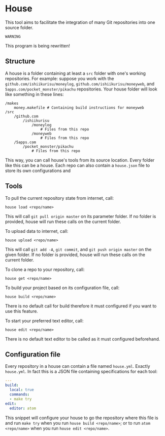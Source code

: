 # House

This tool aims to facilitate the integration of many Git repositories into one
source folder.

```
WARNING
```

This program is being rewritten!

## Structure ##

A house is a folder containing at least a `src` folder with one's working
repositories. For example: suppose you work with the
`github.com/ishiikurisu/moneylog`, `github.com/ishiikurisu/moneyweb`, and
`5apps.com/pocket_monster/pikachu` repositories. Your house folder will look
like something in these lines:

```
/makes
    money.makefile # Containing build instructions for moneyweb
/src
    /github.com
        /ishiikurisu
            /moneylog
                # Files from this repo
            /moneyweb
                # Files from this repo
    /5apps.com
        /pocket_monster/pikachu
            # Files from this repo
```

This way, you can call house's tools from its source location. Every folder
like this can be a house. Each repo can also contain a `house.json` file to
store its own configurations and

## Tools ##

To pull the current repository state from internet, call:
```
house load <repo/name>
```
This will call `git pull origin master` on its parameter folder. If no folder
is provided, house will run these calls on the current folder.

To upload data to internet, call:
```
house upload <repo/name>
```
This will call `git add -A`, `git commit`, and `git push origin master` on the
given folder. If no folder is provided, house will run these calls on the
current folder.

To clone a repo to your repository, call:
```
house get <repo/name>
```

To build your project based on its configuration file, call:
```
house build <repo/name>
```
There is no default call for build therefore it must configured if you want to
use this feature.

To start your preferred text editor, call:
```
house edit <repo/name>
```
There is no default text editor to be called as it must configured beforehand.

## Configuration file ##

Every repository in a house can contain a file named `house.yml`. Exactly
`house.yml`. In fact this is a JSON file containing specifications for each
tool:

``` yaml
---
build:
  local: true
  commands:
  - make try
edit:
  editor: atom
```

This snippet will configure your house to go the repository where this file is
and run `make try` when you run `house build <repo/name>`; or to run
`atom <repo/name>` when you run `house edit <repo/name>`.
